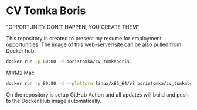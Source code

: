 # CV Tomka Boris
"OPPORTUNITY DON'T HAPPEN, YOU CREATE THEM"

This repository is created to present my resume for employment opportunities. 
The image of this web-server/site can be also pulled from Docker hub.

```bash
docker run -p 80:80 -d boristomka/cv_tomkaboris
```

M1/M2 Mac
```bash
docker run -p 80:80 -d --platform linux/x86_64/v8 boristomka/cv_tomkaboris
```

On the repository is setup GitHub Action and all updates will build and push to the Docker Hub image automatically.
